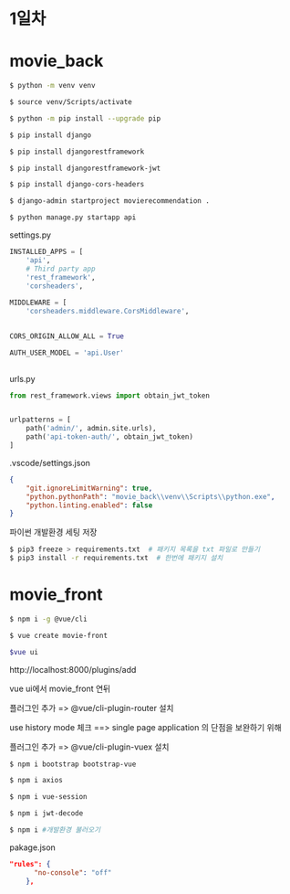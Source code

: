 # 1일차
# movie_back
```bash
$ python -m venv venv

$ source venv/Scripts/activate

$ python -m pip install --upgrade pip

$ pip install django

$ pip install djangorestframework

$ pip install djangorestframework-jwt

$ pip install django-cors-headers

$ django-admin startproject movierecommendation .

$ python manage.py startapp api


```

settings.py

```python
INSTALLED_APPS = [
    'api',
    # Third party app
    'rest_framework',
    'corsheaders',
    
MIDDLEWARE = [
    'corsheaders.middleware.CorsMiddleware',

    
CORS_ORIGIN_ALLOW_ALL = True

AUTH_USER_MODEL = 'api.User'
    

```

urls.py

```python
from rest_framework.views import obtain_jwt_token


urlpatterns = [
    path('admin/', admin.site.urls),
    path('api-token-auth/', obtain_jwt_token)
]
```



.vscode/settings.json

```json
{
    "git.ignoreLimitWarning": true,
    "python.pythonPath": "movie_back\\venv\\Scripts\\python.exe",
    "python.linting.enabled": false
}
```
파이썬 개발환경 세팅 저장

```bash
$ pip3 freeze > requirements.txt  # 패키지 목록을 txt 파일로 만들기
$ pip3 install -r requirements.txt  # 한번에 패키지 설치
```



# movie_front

```bash
$ npm i -g @vue/cli

$ vue create movie-front

$vue ui
```

http://localhost:8000/plugins/add

vue ui에서 movie_front 연뒤

플러그인 추가 => @vue/cli-plugin-router 설치

use history mode 체크 ==> single page application 의 단점을 보완하기 위해

플러그인 추가 => @vue/cli-plugin-vuex 설치

```bash
$ npm i bootstrap bootstrap-vue

$ npm i axios

$ npm i vue-session

$ npm i jwt-decode

$ npm i #개발환경 불러오기
```



pakage.json

```json
"rules": {
      "no-console": "off"
    },
```

 